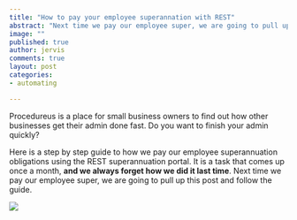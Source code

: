 ```yaml
---
title: "How to pay your employee superannation with REST"
abstract: "Next time we pay our employee super, we are going to pull up this post and follow the guide."
image: ""
published: true
author: jervis
comments: true
layout: post
categories:
- automating

---
```


Procedureus is a place for small business owners to find out how other businesses get their admin done fast. Do you want to finish your admin quickly? 

Here is a step by step guide to how we pay our employee superannuation obligations using the REST superannuation portal. It is a task that comes up once a month, **and we always forget how we did it last time**. Next time we pay our employee super, we are going to pull up this post and follow the guide.

![](http://4.bp.blogspot.com/-m0UyH01BJ-Q/TzMYkqF9aYI/AAAAAAAAAFw/JjKGYvOPtTA/s1600/rest-super-system.png)